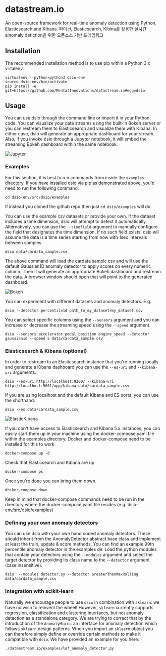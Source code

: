 # datastream.io
An open-source framework for real-time anomaly detection using Python, Elasticsearch and Kibana.
파이썬, Elasticsearch, Kibina를 활용한 실시간 alnomaly detiction을 위한 오픈소스 기반 프레임워크

## Installation
The recommended installation method is to use pip within a Python 3.x virtalenv.

    virtualenv --python=python3 dsio-env
    source dsio-env/bin/activate
    pip install -e git+https://github.com/MentatInnovations/datastream.io#egg=dsio

## Usage

You can use dsio through the command line or import it in your Python code. You can visualize your data streams using the built-in Bokeh server or you can restream them to Elasticsearch and visualize them with Kibana. In either case, dsio will generate an appropriate dashboard for your stream. Also, if you invoke dsio through a Jupyter notebook, it will embed the streaming Bokeh dashboard within the same notebook.

![Jupyter](screenshots/jupyter.png?raw=true "DSIO bokeh dashboard")

### Examples

For this section, it is best to run commands from inside the `examples` directory. If you have installed dsio via pip as demonstrated above, you'd need to run the following command:

    cd dsio-env/src/dsio/examples

If instead you cloned the github repo then just `cd dsio/examples` will do.

You can use the example csv datasets or provide your own. If the dataset includes a time dimension, dsio will attempt to detect it automatically. Alternatively, you can use the `--timefield` argument to manually configure the field that designates the time dimension. If no such field exists, dsio will assume the data is a time series starting from now with 1sec intervals between samples.

    dsio data/cardata_sample.csv

The above command will load the cardata sample csv and will use the default Gaussian1D anomaly detector to apply scores on every numeric column. Then it will generate an appropriate Bokeh dashboard and restream the data. A browser window should open that will point to the generated dashboard.

![Bokeh](screenshots/bokeh.png?raw=true "DSIO bokeh dashboard")

You can experiment with different datasets and anomaly detectors. E.g.

    dsio --detector percentile1d path_to_my_dataset/my_dataset.csv

You can select specific columns using the `--sensors` argument and you can increase or decrease the streaming speed using the `--speed` argument.

    dsio --sensors accelerator_pedal_position engine_speed --detector gaussian1d --speed 5 data/cardata_sample.csv

### Elasticsearch & Kibana (optional)

In order to restream to an Elasticsearch instance that you're running locally and generate a Kibana dashboard you can use the `--es-uri` and `--kibana-uri` arguments.

    dsio --es-uri http://localhost:9200/ --kibana-uri http://localhost:5601/app/kibana data/cardata_sample.csv

If you are using localhost and the default Kibana and ES ports, you can use the shorthand:

    dsio --es data/cardata_sample.csv

![ElasticKibana](screenshots/ek.png?raw=true "DSIO bokeh dashboard")

If you don't have access to Elasticsearch and Kibana 5.x instances, you can easily start them up in your machine using the docker-compose.yaml file within the examples directory. Docker and docker-compose need to be installed for this to work.

    docker-compose up -d

Check that Elasticsearch and Kibana are up.

    docker-compose ps

Once you're done you can bring them down.

    docker-compose down

Keep in mind that docker-compose commands need to be run in the directory where the docker-compose.yaml file resides (e.g. dsio-env/src/dsio/examples)

### Defining your own anomaly detectors

You can use dsio with your own hand coded anomaly detectors. These should inherit from the AnomalyDetector abstract base class and implement at least the train, update & score methods. You can find an example 99th percentile anomaly detector in the examples dir. Load the python modules that contain your detectors using the `--modules` argument and select the target detector by providing its class name to the `--detector` argument (case insensitive).

    dsio  --modules detector.py --detector GreaterThanMaxRolling data/cardata_sample.csv

### Integration with scikit-learn

Naturally we encourage people to use `dsio` in combination with `sklearn`: we have no wish to reinvent the wheel! However, `sklearn` currently supports regression, classification and clustering interfaces, but not anomaly detection as a standalone category. We are trying to correct that by the introduction of the `AnomalyMixin`: an interface for anomaly detection which follows `sklearn` design patterns. When you import an `sklearn` object you can therefore simply define or override certain methods to make it compatible with `dsio`. We have provided an example for you here:

    ./datamstream.io/examples/lof_anomaly_detector.py
